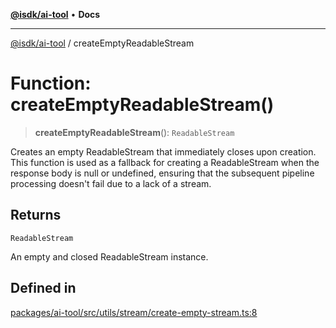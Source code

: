 [**@isdk/ai-tool**](../README.md) • **Docs**

***

[@isdk/ai-tool](../globals.md) / createEmptyReadableStream

# Function: createEmptyReadableStream()

> **createEmptyReadableStream**(): `ReadableStream`

Creates an empty ReadableStream that immediately closes upon creation.
This function is used as a fallback for creating a ReadableStream when the response body is null or undefined,
ensuring that the subsequent pipeline processing doesn't fail due to a lack of a stream.

## Returns

`ReadableStream`

An empty and closed ReadableStream instance.

## Defined in

[packages/ai-tool/src/utils/stream/create-empty-stream.ts:8](https://github.com/isdk/ai-tool.js/blob/37ada542a786fbbc770f2d61beb564f6e603941d/src/utils/stream/create-empty-stream.ts#L8)

